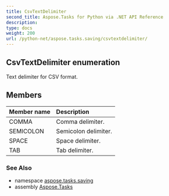 ```yaml
---
title: CsvTextDelimiter
second_title: Aspose.Tasks for Python via .NET API Reference
description: 
type: docs
weight: 200
url: /python-net/aspose.tasks.saving/csvtextdelimiter/
---
```


## CsvTextDelimiter enumeration

Text delimiter for CSV format.

## Members
| Member name | Description |
| :- | :- |
|COMMA|Comma delimiter.|
|SEMICOLON|Semicolon delimiter.|
|SPACE|Space delimiter.|
|TAB|Tab delimiter.|

### See Also

* namespace [aspose.tasks.saving](/tasks/python-net/aspose.tasks.saving/)
* assembly [Aspose.Tasks](/tasks/python-net/)

